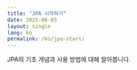 ```yaml
---
title: "JPA 시작하기"
date: 2025-06-03
layout: single
lang: ko
permalink: /ko/jpa-start/
---
```


JPA의 기초 개념과 사용 방법에 대해 알아봅니다.
